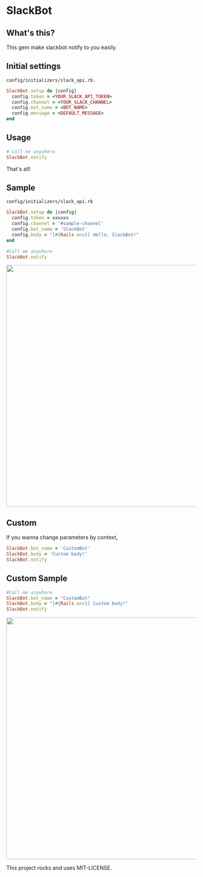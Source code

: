 # SlackBot

## What's this?

This gem make slackbot notify to you easily.

## Initial settings

`config/initializers/slack_api.rb.`

```ruby
SlackBot.setup do |config|
  config.token = <YOUR_SLACK_API_TOKEN>
  config.channel = <YOUR_SLACK_CHANNEL>
  config.bot_name = <BOT_NAME>
  config.message = <DEFAULT_MESSAGE>
end
```


## Usage

```ruby
# Call me anywhere
SlackBot.notify
```

That's all!


## Sample

`config/initializers/slack_api.rb`

```ruby
SlackBot.setup do |config|
  config.token = xxxxxx
  config.channel = '#sample-channel'
  config.bot_name = 'SlackBot'
  config.body = "[#{Rails.env}] Hello, SlackBot!"
end
```

```ruby
#Call me anywhere
SlackBot.notify
```

<img src="https://qiita-image-store.s3.amazonaws.com/0/48274/f6045631-594e-3962-f452-45fb82824349.png" width="640" />


## Custom

If you wanna change parameters by context,

```ruby
SlackBot.bot_name = 'CustomBot'
SlackBot.body = 'Custom body!'
SlackBot.notify
```

## Custom Sample

```ruby
#Call me anywhere
SlackBot.bot_name = "CustomBot"
SlackBot.body = "[#{Rails.env}] Custom body!"
SlackBot.notify
```

<img src="https://qiita-image-store.s3.amazonaws.com/0/48274/b4dce009-025b-cabc-e801-2a71061be243.png" width="640" />


This project rocks and uses MIT-LICENSE.
